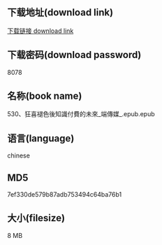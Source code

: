 ## 下载地址(download link)
[下载链接 download link](https://voluble-croquembouche-d321dc.netlify.app/?s=530%E3%80%81%E7%8B%82%E5%96%9C%E8%A4%AA%E8%89%B2%E5%BE%8C%E7%9F%A5%E8%AD%98%E4%BB%98%E8%B2%BB%E7%9A%84%E6%9C%AA%E4%BE%86_%E7%AB%AF%E5%82%B3%E5%AA%92_.epub)

## 下载密码(download password)
8078

## 名称(book name)
530、狂喜褪色後知識付費的未來_端傳媒_.epub.epub

## 语言(language)
chinese

## MD5
7ef330de579b87adb753494c64ba76b1

## 大小(filesize)
8 MB
